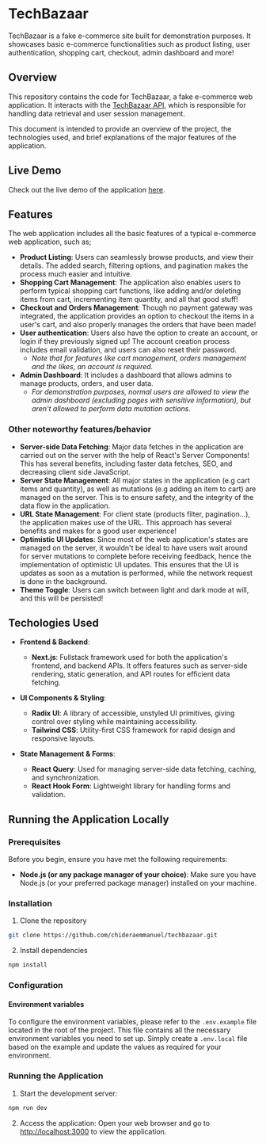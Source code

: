 # TechBazaar

TechBazaar is a fake e-commerce site built for demonstration purposes. It showcases basic e-commerce functionalities such as product listing, user authentication, shopping cart, checkout, admin dashboard and more!

## Overview

This repository contains the code for TechBazaar, a fake e-commerce web application. It interacts with the [TechBazaar API](https://github.com/chideraemmanuel/techbazaar-api), which is responsible for handling data retrieval and user session management.

This document is intended to provide an overview of the project, the technologies used, and brief explanations of the major features of the application.

## Live Demo

Check out the live demo of the application [here](https://techbazaar.vercel.app/).

## Features

The web application includes all the basic features of a typical e-commerce web application, such as;

- **Product Listing**: Users can seamlessly browse products, and view their details. The added search, filtering options, and pagination makes the process much easier and intuitive.
- **Shopping Cart Management**: The application also enables users to perform typical shopping cart functions, like adding and/or deleting items from cart, incrementing item quantity, and all that good stuff!
- **Checkout and Orders Management**: Though no payment gateway was integrated, the application provides an option to checkout the items in a user's cart, and also properly manages the orders that have been made!
- **User authentication**: Users also have the option to create an account, or login if they previously signed up! The account creation process includes email validation, and users can also reset their password.
  - _Note that for features like cart management, orders management and the likes, an account is required._
- **Admin Dashboard**: It includes a dashboard that allows admins to manage products, orders, and user data.
  - _For demonstration purposes, normal users are allowed to view the admin dashboard (excluding pages with sensitive information), but aren't allowed to perform data mutation actions._

### Other noteworthy features/behavior

- **Server-side Data Fetching**: Major data fetches in the application are carried out on the server with the help of React's Server Components! This has several benefits, including faster data fetches, SEO, and decreasing client side JavaScript.
- **Server State Management**: All major states in the application (e.g cart items and quantity), as well as mutations (e.g adding an item to cart) are managed on the server. This is to ensure safety, and the integrity of the data flow in the application.
- **URL State Management**: For client state (products filter, pagination...), the application makes use of the URL. This approach has several benefits and makes for a good user experience!
- **Optimistic UI Updates**: Since most of the web application's states are managed on the server, it wouldn't be ideal to have users wait around for server mutations to complete before receiving feedback, hence the implementation of optimistic UI updates. This ensures that the UI is updates as soon as a mutation is performed, while the network request is done in the background.
- **Theme Toggle**: Users can switch between light and dark mode at will, and this will be persisted!

## Techologies Used

- **Frontend & Backend**:

  - **Next.js**: Fullstack framework used for both the application's frontend, and backend APIs. It offers features such as server-side rendering, static generation, and API routes for efficient data fetching.

- **UI Components & Styling**:

  - **Radix UI**: A library of accessible, unstyled UI primitives, giving control over styling while maintaining accessibility.
  - **Tailwind CSS**: Utility-first CSS framework for rapid design and responsive layouts.

- **State Management & Forms**:

  - **React Query**: Used for managing server-side data fetching, caching, and synchronization.
  - **React Hook Form**: Lightweight library for handling forms and validation.

## Running the Application Locally

### Prerequisites

Before you begin, ensure you have met the following requirements:

- **Node.js (or any package manager of your choice)**: Make sure you have Node.js (or your preferred package manager) installed on your machine.

### Installation

1. Clone the repository

```bash
git clone https://github.com/chideraemmanuel/techbazaar.git
```

2. Install dependencies

```bash
npm install
```

### Configuration

#### Environment variables

To configure the environment variables, please refer to the `.env.example` file located in the root of the project. This file contains all the necessary environment variables you need to set up. Simply create a `.env.local` file based on the example and update the values as required for your environment.

### Running the Application

1. Start the development server:

```bash
npm run dev
```

2. Access the application: Open your web browser and go to [http://localhost:3000](http://localhost:3000) to view the application.
